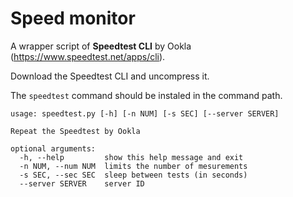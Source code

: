 # Speed monitor
A wrapper script of **Speedtest CLI** by Ookla (https://www.speedtest.net/apps/cli).

Download the Speedtest CLI and uncompress it.

The `speedtest` command should be instaled in the command path.

```
usage: speedtest.py [-h] [-n NUM] [-s SEC] [--server SERVER]

Repeat the Speedtest by Ookla

optional arguments:
  -h, --help         show this help message and exit
  -n NUM, --num NUM  limits the number of mesurements
  -s SEC, --sec SEC  sleep between tests (in seconds)
  --server SERVER    server ID
```
